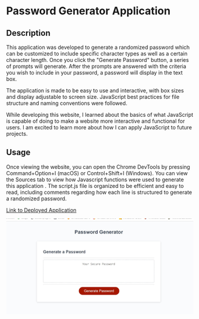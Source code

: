 # Password Generator Application

## Description

This application was developed to generate a randomized password which can be customized to include specific character types as well as a certain character length. Once you click the "Generate Password" button, a series of prompts will generate. After the prompts are answered with the criteria you wish to include in your password, a password will display in the text box.

The application is made to be easy to use and interactive, with box sizes and display adjustable to screen size. JavaScript best practices for file structure and naming conventions were followed. 

While developing this website, I learned about the basics of what JavaScript is capable of doing to make a website more interactive and functional for users. I am excited to learn more about how I can apply JavaScript to future projects.

## Usage

Once viewing the website, you can open the Chrome DevTools by pressing Command+Option+I (macOS) or Control+Shift+I (Windows). You can view the Sources tab to view how Javascript functions were used to generate this application . The script.js file is organized to be efficient and easy to read, including comments regarding how each line is structured to generate a randomized password.

[Link to Deployed Application](https://tabbdacat.github.io/password-generator/)

![image of deployed application](/assets/images/password-generator-scrnsht.jpg)